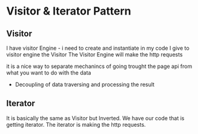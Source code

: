# Visitor & Iterator Pattern

## Visitor

I have visitor Engine - i need to create and instantiate in my code
I give to visitor engine the Visitor
The Visitor Engine will make the http requests

it is a nice way to separate mechanincs of going trought the page api from what you want to do with the data

- Decoupling of data traversing and processing the result

## Iterator

It is basically the same as Visitor but Inverted.
We have our code that is getting iterator.
The iterator is making the http requests.
